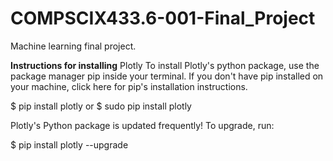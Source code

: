 # COMPSCIX433.6-001-Final_Project
Machine learning final project.

__Instructions for installing__
Plotly To install Plotly's python package, use the package manager pip inside your terminal. If you don't have pip installed on your machine, click here for pip's installation instructions.

$ pip install plotly or $ sudo pip install plotly

Plotly's Python package is updated frequently! To upgrade, run:

$ pip install plotly --upgrade
